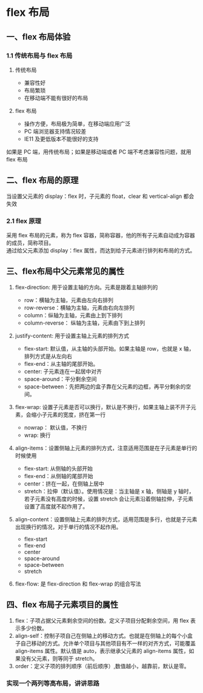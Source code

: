 # flex 布局

## 一、flex 布局体验

### 1.1 传统布局与 flex 布局

1. 传统布局

    - 兼容性好
    - 布局繁琐
    - 在移动端不能有很好的布局

2. flex 布局

    - 操作方便，布局极为简单，在移动端应用广泛
    - PC 端浏览器支持情况较差
    - IE11 及更低版本不能很好的支持
    
如果是 PC 端，用传统布局；如果是移动端或者 PC 端不考虑兼容性问题，就用 flex 布局

## 二、flex 布局的原理

当设置父元素的 display：flex 时，子元素的 float，clear 和 vertical-align 都会失效

### 2.1 flex 原理

采用 flex 布局的元素，称为 flex 容器，简称容器，他的所有子元素自动成为容器的成员，简称项目。   
通过给父元素添加 display：flex 属性，而达到给子元素进行排列和布局的方式。


## 三、flex布局中父元素常见的属性

1. flex-direction: 用于设置主轴的方向。元素是跟着主轴排列的  
   
    - row：横轴为主轴，元素由左向右排列
    - row-reverse：横轴为主轴，元素由右向左排列
    - column：纵轴为主轴，元素由上到下排列
    - column-reverse： 纵轴为主轴，元素由下到上排列   
2. justify-content: 用于设置主轴上元素的排列方式

    - flex-start: 默认值，从主轴的头部开始。如果主轴是 row，也就是 x 轴，排列方式是从左向右
    - flex-end：从主轴的尾部开始。
    - center: 子元素连在一起居中对齐
    - space-around：平分剩余空间
    - space-between：先把两边的盒子靠在父元素的边框，再平分剩余的空间。
    
3. flex-wrap: 设置子元素是否可以换行，默认是不换行，如果主轴上装不开子元素，会缩小子元素的宽度，挤在第一行

    - nowrap： 默认值，不换行
    - wrap: 换行

4. align-items：设置侧轴上元素的排列方式，注意适用范围是在子元素是单行的时候使用

    - flex-start: 从侧轴的头部开始
    - flex-end：从侧轴的尾部开始
    - center：挤在一起，在侧轴上居中
    - stretch：拉伸（默认值）。使用情况是：当主轴是 x  轴，侧轴是 y 轴时，若子元素没有高度的时候，设置 stretch 会让元素沿着侧轴拉伸，子元素设置了高度就不起作用了。

5. align-content：设置侧轴上元素的排列方式，适用范围是多行，也就是子元素出现换行的情况，对于单行的情况不起作用。

    - flex-start
    - flex-end
    - center
    - space-around
    - space-between
    - stretch

6. flex-flow: 是 flex-direction 和 flex-wrap 的组合写法

## 四、flex 布局子元素项目的属性

1. flex：子项占据父元素剩余空间的份数。定义子项目分配剩余空间，用 flex 表示多少份数。
2. align-self：控制子项自己在侧轴上的移动方式。也就是在侧轴上的每个小盒子自己移动的方式。允许单个项目与其他项目有不一样的对齐方式，可能覆盖 align-items 属性。默认值是 auto，表示继承父元素的 align-items 属性，如果没有父元素，则等同于 stretch。
3. order：定义子项的排列顺序（前后顺序）,数值越小，越靠前，默认是零。


###  实现一个两列等高布局，讲讲思路 
